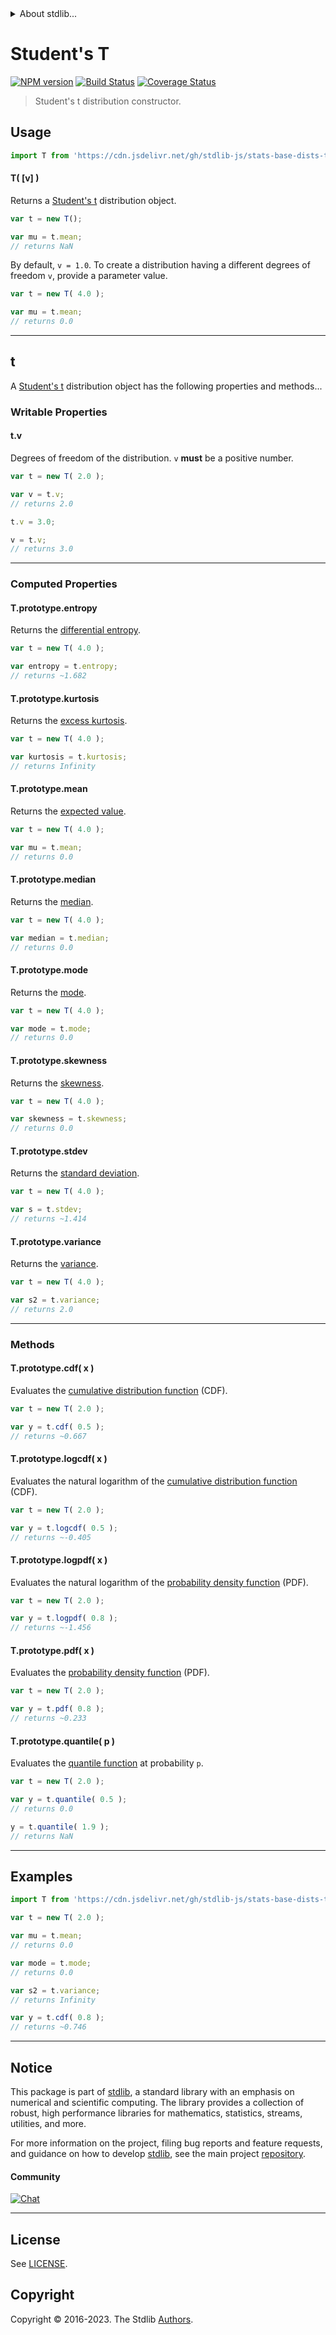 <!--

@license Apache-2.0

Copyright (c) 2018 The Stdlib Authors.

Licensed under the Apache License, Version 2.0 (the "License");
you may not use this file except in compliance with the License.
You may obtain a copy of the License at

   http://www.apache.org/licenses/LICENSE-2.0

Unless required by applicable law or agreed to in writing, software
distributed under the License is distributed on an "AS IS" BASIS,
WITHOUT WARRANTIES OR CONDITIONS OF ANY KIND, either express or implied.
See the License for the specific language governing permissions and
limitations under the License.

-->


<details>
  <summary>
    About stdlib...
  </summary>
  <p>We believe in a future in which the web is a preferred environment for numerical computation. To help realize this future, we've built stdlib. stdlib is a standard library, with an emphasis on numerical and scientific computation, written in JavaScript (and C) for execution in browsers and in Node.js.</p>
  <p>The library is fully decomposable, being architected in such a way that you can swap out and mix and match APIs and functionality to cater to your exact preferences and use cases.</p>
  <p>When you use stdlib, you can be absolutely certain that you are using the most thorough, rigorous, well-written, studied, documented, tested, measured, and high-quality code out there.</p>
  <p>To join us in bringing numerical computing to the web, get started by checking us out on <a href="https://github.com/stdlib-js/stdlib">GitHub</a>, and please consider <a href="https://opencollective.com/stdlib">financially supporting stdlib</a>. We greatly appreciate your continued support!</p>
</details>

# Student's T

[![NPM version][npm-image]][npm-url] [![Build Status][test-image]][test-url] [![Coverage Status][coverage-image]][coverage-url] <!-- [![dependencies][dependencies-image]][dependencies-url] -->

> Student's t distribution constructor.

<!-- Section to include introductory text. Make sure to keep an empty line after the intro `section` element and another before the `/section` close. -->

<section class="intro">

</section>

<!-- /.intro -->

<!-- Package usage documentation. -->



<section class="usage">

## Usage

```javascript
import T from 'https://cdn.jsdelivr.net/gh/stdlib-js/stats-base-dists-t-ctor@deno/mod.js';
```

#### T( \[v] )

Returns a [Student's t][t-distribution] distribution object.

```javascript
var t = new T();

var mu = t.mean;
// returns NaN
```

By default, `v = 1.0`. To create a distribution having a different degrees of freedom `v`, provide a parameter value.

```javascript
var t = new T( 4.0 );

var mu = t.mean;
// returns 0.0
```

* * *

## t

A [Student's t][t-distribution] distribution object has the following properties and methods...

### Writable Properties

#### t.v

Degrees of freedom of the distribution. `v` **must** be a positive number.

```javascript
var t = new T( 2.0 );

var v = t.v;
// returns 2.0

t.v = 3.0;

v = t.v;
// returns 3.0
```

* * *

### Computed Properties

#### T.prototype.entropy

Returns the [differential entropy][entropy].

```javascript
var t = new T( 4.0 );

var entropy = t.entropy;
// returns ~1.682
```

#### T.prototype.kurtosis

Returns the [excess kurtosis][kurtosis].

```javascript
var t = new T( 4.0 );

var kurtosis = t.kurtosis;
// returns Infinity
```

#### T.prototype.mean

Returns the [expected value][expected-value].

```javascript
var t = new T( 4.0 );

var mu = t.mean;
// returns 0.0
```

#### T.prototype.median

Returns the [median][median].

```javascript
var t = new T( 4.0 );

var median = t.median;
// returns 0.0
```

#### T.prototype.mode

Returns the [mode][mode].

```javascript
var t = new T( 4.0 );

var mode = t.mode;
// returns 0.0
```

#### T.prototype.skewness

Returns the [skewness][skewness].

```javascript
var t = new T( 4.0 );

var skewness = t.skewness;
// returns 0.0
```

#### T.prototype.stdev

Returns the [standard deviation][standard-deviation].

```javascript
var t = new T( 4.0 );

var s = t.stdev;
// returns ~1.414
```

#### T.prototype.variance

Returns the [variance][variance].

```javascript
var t = new T( 4.0 );

var s2 = t.variance;
// returns 2.0
```

* * *

### Methods

#### T.prototype.cdf( x )

Evaluates the [cumulative distribution function][cdf] (CDF).

```javascript
var t = new T( 2.0 );

var y = t.cdf( 0.5 );
// returns ~0.667
```

#### T.prototype.logcdf( x )

Evaluates the natural logarithm of the [cumulative distribution function][cdf] (CDF).

```javascript
var t = new T( 2.0 );

var y = t.logcdf( 0.5 );
// returns ~-0.405
```

#### T.prototype.logpdf( x )

Evaluates the natural logarithm of the [probability density function][pdf] (PDF).

```javascript
var t = new T( 2.0 );

var y = t.logpdf( 0.8 );
// returns ~-1.456
```

#### T.prototype.pdf( x )

Evaluates the [probability density function][pdf] (PDF).

```javascript
var t = new T( 2.0 );

var y = t.pdf( 0.8 );
// returns ~0.233
```

#### T.prototype.quantile( p )

Evaluates the [quantile function][quantile-function] at probability `p`.

```javascript
var t = new T( 2.0 );

var y = t.quantile( 0.5 );
// returns 0.0

y = t.quantile( 1.9 );
// returns NaN
```

</section>

<!-- /.usage -->

<!-- Package usage notes. Make sure to keep an empty line after the `section` element and another before the `/section` close. -->

<section class="notes">

</section>

<!-- /.notes -->

<!-- Package usage examples. -->

* * *

<section class="examples">

## Examples

<!-- eslint no-undef: "error" -->

```javascript
import T from 'https://cdn.jsdelivr.net/gh/stdlib-js/stats-base-dists-t-ctor@deno/mod.js';

var t = new T( 2.0 );

var mu = t.mean;
// returns 0.0

var mode = t.mode;
// returns 0.0

var s2 = t.variance;
// returns Infinity

var y = t.cdf( 0.8 );
// returns ~0.746
```

</section>

<!-- /.examples -->

<!-- Section to include cited references. If references are included, add a horizontal rule *before* the section. Make sure to keep an empty line after the `section` element and another before the `/section` close. -->

<section class="references">

</section>

<!-- /.references -->

<!-- Section for related `stdlib` packages. Do not manually edit this section, as it is automatically populated. -->

<section class="related">

</section>

<!-- /.related -->

<!-- Section for all links. Make sure to keep an empty line after the `section` element and another before the `/section` close. -->


<section class="main-repo" >

* * *

## Notice

This package is part of [stdlib][stdlib], a standard library with an emphasis on numerical and scientific computing. The library provides a collection of robust, high performance libraries for mathematics, statistics, streams, utilities, and more.

For more information on the project, filing bug reports and feature requests, and guidance on how to develop [stdlib][stdlib], see the main project [repository][stdlib].

#### Community

[![Chat][chat-image]][chat-url]

---

## License

See [LICENSE][stdlib-license].


## Copyright

Copyright &copy; 2016-2023. The Stdlib [Authors][stdlib-authors].

</section>

<!-- /.stdlib -->

<!-- Section for all links. Make sure to keep an empty line after the `section` element and another before the `/section` close. -->

<section class="links">

[npm-image]: http://img.shields.io/npm/v/@stdlib/stats-base-dists-t-ctor.svg
[npm-url]: https://npmjs.org/package/@stdlib/stats-base-dists-t-ctor

[test-image]: https://github.com/stdlib-js/stats-base-dists-t-ctor/actions/workflows/test.yml/badge.svg?branch=v0.1.0
[test-url]: https://github.com/stdlib-js/stats-base-dists-t-ctor/actions/workflows/test.yml?query=branch:v0.1.0

[coverage-image]: https://img.shields.io/codecov/c/github/stdlib-js/stats-base-dists-t-ctor/main.svg
[coverage-url]: https://codecov.io/github/stdlib-js/stats-base-dists-t-ctor?branch=main

<!--

[dependencies-image]: https://img.shields.io/david/stdlib-js/stats-base-dists-t-ctor.svg
[dependencies-url]: https://david-dm.org/stdlib-js/stats-base-dists-t-ctor/main

-->

[chat-image]: https://img.shields.io/gitter/room/stdlib-js/stdlib.svg
[chat-url]: https://app.gitter.im/#/room/#stdlib-js_stdlib:gitter.im

[stdlib]: https://github.com/stdlib-js/stdlib

[stdlib-authors]: https://github.com/stdlib-js/stdlib/graphs/contributors

[umd]: https://github.com/umdjs/umd
[es-module]: https://developer.mozilla.org/en-US/docs/Web/JavaScript/Guide/Modules

[deno-url]: https://github.com/stdlib-js/stats-base-dists-t-ctor/tree/deno
[umd-url]: https://github.com/stdlib-js/stats-base-dists-t-ctor/tree/umd
[esm-url]: https://github.com/stdlib-js/stats-base-dists-t-ctor/tree/esm
[branches-url]: https://github.com/stdlib-js/stats-base-dists-t-ctor/blob/main/branches.md

[stdlib-license]: https://raw.githubusercontent.com/stdlib-js/stats-base-dists-t-ctor/main/LICENSE

[t-distribution]: https://en.wikipedia.org/wiki/Student%27s_t-distribution

[cdf]: https://en.wikipedia.org/wiki/Cumulative_distribution_function

[pdf]: https://en.wikipedia.org/wiki/Probability_density_function

[quantile-function]: https://en.wikipedia.org/wiki/Quantile_function

[entropy]: https://en.wikipedia.org/wiki/Entropy_%28information_theory%29

[expected-value]: https://en.wikipedia.org/wiki/Expected_value

[kurtosis]: https://en.wikipedia.org/wiki/Kurtosis

[median]: https://en.wikipedia.org/wiki/Median

[mode]: https://en.wikipedia.org/wiki/Mode_%28statistics%29

[skewness]: https://en.wikipedia.org/wiki/Skewness

[standard-deviation]: https://en.wikipedia.org/wiki/Standard_deviation

[variance]: https://en.wikipedia.org/wiki/Variance

</section>

<!-- /.links -->
